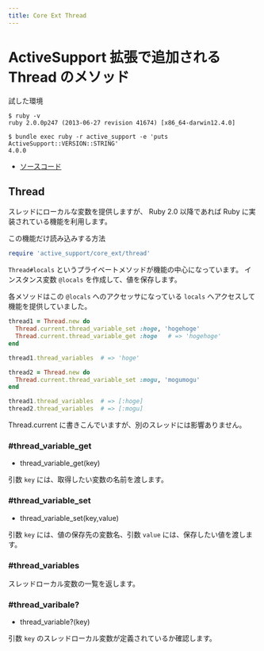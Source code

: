 ```yaml
---
title: Core Ext Thread
---
```

ActiveSupport 拡張で追加される Thread のメソッド
================================================================================


試した環境

```
$ ruby -v
ruby 2.0.0p247 (2013-06-27 revision 41674) [x86_64-darwin12.4.0]
```

```
$ bundle exec ruby -r active_support -e 'puts ActiveSupport::VERSION::STRING'
4.0.0
```

* [ソースコード](https://github.com/rails/rails/blob/v4.0.0/activesupport/lib/active_support/core_ext/thread.rb)

Thread
--------------------------------------------------------------------------------

スレッドにローカルな変数を提供しますが、
Ruby 2.0 以降であれば Ruby に実装されている機能を利用します。

この機能だけ読み込みする方法

```ruby
require 'active_support/core_ext/thread'
```

`Thread#locals` というプライベートメソッドが機能の中心になっています。
インスタンス変数 `@locals` を作成して、値を保存します。

各メソッドはこの `@locals` へのアクセッサになっている `locals` へアクセスして機能を提供していました。

```ruby
thread1 = Thread.new do
  Thread.current.thread_variable_set :hoge, 'hogehoge'
  Thread.current.thread_variable_get :hoge   # => 'hogehoge'
end

thread1.thread_variables  # => 'hoge'

thread2 = Thread.new do
  Thread.current.thread_variable_set :mogu, 'mogumogu'
end

thread1.thread_variables  # => [:hoge]
thread2.thread_variables  # => [:mogu]
```

Thread.current に書きこんでいますが、別のスレッドには影響ありません。

### #thread_variable_get

* thread_variable_get(key)

引数 `key` には、取得したい変数の名前を渡します。

### #thread_variable_set

* thread_variable_set(key,value)

引数 `key` には、値の保存先の変数名、引数 `value` には、保存したい値を渡します。

### #thread_variables

スレッドローカル変数の一覧を返します。

### #thread_varibale?

* thread_variable?(key)

引数 `key` のスレッドローカル変数が定義されているか確認します。
